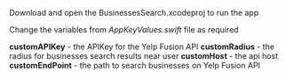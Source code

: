 Download and open the BusinessesSearch.xcodeproj to run the app

Change the variables from *AppKeyValues.swift* file as required

**customAPIKey** - the APIKey for the Yelp Fusion API
**customRadius** - the radius for businesses search results near user
**customHost** - the api host
**customEndPoint** - the path to search businesses on Yelp Fusion API